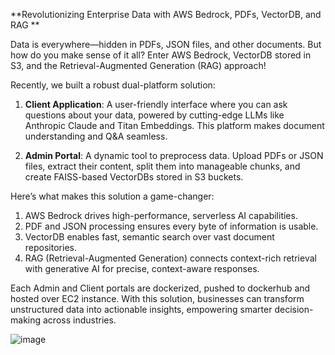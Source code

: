 **Revolutionizing Enterprise Data with AWS Bedrock, PDFs, VectorDB, and RAG
**

Data is everywhere—hidden in PDFs, JSON files, and other documents. But how do you make sense of it all? Enter AWS Bedrock, VectorDB stored in S3, and the Retrieval-Augmented Generation (RAG) approach! 

Recently, we built a robust dual-platform solution:
1) **Client Application**: A user-friendly interface where you can ask questions about your data, powered by cutting-edge LLMs like Anthropic Claude and Titan Embeddings. This platform makes document understanding and Q&A seamless.

2) **Admin Portal**: A dynamic tool to preprocess data. Upload PDFs or JSON files, extract their content, split them into manageable chunks, and create FAISS-based VectorDBs stored in S3 buckets.

Here’s what makes this solution a game-changer:
  1. AWS Bedrock drives high-performance, serverless AI capabilities.
  2. PDF and JSON processing ensures every byte of information is usable.
  3. VectorDB enables fast, semantic search over vast document repositories.
  4. RAG (Retrieval-Augmented Generation) connects context-rich retrieval with generative AI for precise, context-aware responses.

Each Admin and Client portals are dockerized, pushed to dockerhub and hosted over EC2 instance.
With this solution, businesses can transform unstructured data into actionable insights, empowering smarter decision-making across industries.


![image](https://github.com/user-attachments/assets/3ef7d933-88cc-458d-9d2f-768c3466447e)
